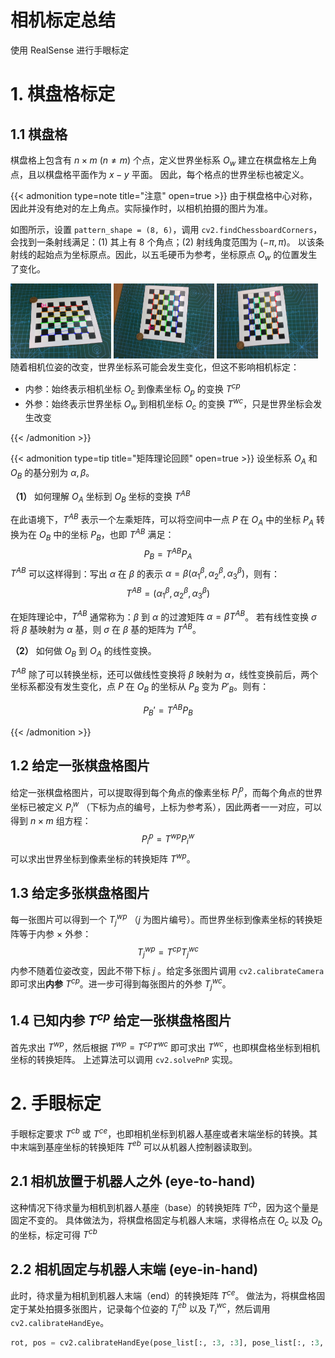 # 相机标定总结

使用 RealSense 进行手眼标定
<!--more-->
# 1. 棋盘格标定
## 1.1 棋盘格
棋盘格上包含有 $n\times m\ (n \neq m)$ 个点，定义世界坐标系 $O_w$ 建立在棋盘格左上角点，且以棋盘格平面作为 $x-y$ 平面。
因此，每个格点的世界坐标也被定义。

{{< admonition type=note title="注意" open=true >}}
由于棋盘格中心对称，因此并没有绝对的左上角点。实际操作时，以相机拍摄的图片为准。

如图所示，设置 `pattern_shape = (8, 6)`，调用 `cv2.findChessboardCorners`，会找到一条射线满足：(1) 其上有 8 个角点；(2) 射线角度范围为 $(-\pi, \pi)$。
以该条射线的起始点为坐标原点。因此，以五毛硬币为参考，坐标原点 $O_w$ 的位置发生了变化。
<div>
    <img src="./origin1.png" width="32%" />
    <img src="./origin2.png" width="32%" />
    <img src="./origin3.png" width="32%" />
</div>
随着相机位姿的改变，世界坐标系可能会发生变化，但这不影响相机标定：

* 内参：始终表示相机坐标 $O_c$ 到像素坐标 $O_p$ 的变换 $T^{cp}$
* 外参：始终表示世界坐标 $O_w$ 到相机坐标 $O_c$ 的变换 $T^{wc}$，只是世界坐标会发生改变

{{< /admonition >}}

{{< admonition type=tip title="矩阵理论回顾" open=true >}}
设坐标系 $O_A$ 和 $O_B$ 的基分别为 $\alpha, \beta$。

**（1）** 如何理解 $O_A$ 坐标到 $O_B$ 坐标的变换 $T^{AB}$

在此语境下，$T^{AB}$ 表示一个左乘矩阵，可以将空间中一点 $P$ 在 $O_A$ 中的坐标 $P_A$ 转换为在 $O_B$ 中的坐标 $P_B$，也即 $T^{AB}$ 满足：
$$P_B = T^{AB}P_A$$
$T^{AB}$ 可以这样得到：写出 $\alpha$ 在 $\beta$ 的表示 $\alpha = \beta (\alpha_1^\beta, \alpha_2^\beta, \alpha_3^\beta)$，则有：
$$T^{AB}=(\alpha_1^\beta, \alpha_2^\beta, \alpha_3^\beta)$$

在矩阵理论中，$T^{AB}$ 通常称为：$\beta$ 到 $\alpha$ 的过渡矩阵 $\alpha = \beta T^{AB}$。
若有线性变换 $\sigma$ 将 $\beta$ 基映射为 $\alpha$ 基，则 $\sigma$ 在 $\beta$ 基的矩阵为 $T^{AB}$。

**（2）** 如何做 $O_B$ 到 $O_A$ 的线性变换。

$T^{AB}$ 除了可以转换坐标，还可以做线性变换将 $\beta$ 映射为 $\alpha$，线性变换前后，两个坐标系都没有发生变化，点 $P$ 在 $O_B$ 的坐标从 $P_B$ 变为 $P'_B$。则有：

$$P_B' = T^{AB}P_B$$

{{< /admonition >}}

## 1.2 给定一张棋盘格图片
给定一张棋盘格图片，可以提取得到每个角点的像素坐标 $P^p_i$，而每个角点的世界坐标已被定义 $P^w_i$ （下标为点的编号，上标为参考系），因此两者一一对应，可以得到 $n\times m$ 组方程：
$$P^p_i = T^{wp}P^w_i$$
可以求出世界坐标到像素坐标的转换矩阵 $T^{wp}$。

## 1.3 给定多张棋盘格图片
每一张图片可以得到一个 $T^{wp}_j$ （$j$ 为图片编号）。而世界坐标到像素坐标的转换矩阵等于内参 $\times$ 外参：
$$T^{wp}_j = T^{cp} T^{wc}_j$$
内参不随着位姿改变，因此不带下标 $j$ 。给定多张图片调用 `cv2.calibrateCamera` 即可求出**内参** $T^{cp}$。进一步可得到每张图片的外参 $T^{wc}_j$。

## 1.4 已知内参 $T^{cp}$ 给定一张棋盘格图片
首先求出 $T^{wp}$，然后根据 $T^{wp} = T^{cp} T^{wc}$ 即可求出 $T^{wc}$，也即棋盘格坐标到相机坐标的转换矩阵。
上述算法可以调用 `cv2.solvePnP` 实现。


# 2. 手眼标定
手眼标定要求 $T^{cb}$ 或 $T^{ce}$，也即相机坐标到机器人基座或者末端坐标的转换。其中末端到基座坐标的转换矩阵 $T^{eb}$ 可以从机器人控制器读取到。
## 2.1 相机放置于机器人之外 (eye-to-hand)
这种情况下待求量为相机到机器人基座（base）的转换矩阵 $T^{cb}$，因为这个量是固定不变的。
具体做法为，将棋盘格固定与机器人末端，求得格点在 $O_c$ 以及 $O_b$ 的坐标，标定可得 $T^{cb}$
## 2.2 相机固定与机器人末端 (eye-in-hand)
此时，待求量为相机到机器人末端（end）的转换矩阵 $T^{ce}$。
做法为，将棋盘格固定于某处拍摄多张图片，记录每个位姿的 $T^{eb}_j$ 以及 $T^{wc}_i$，然后调用 `cv2.calibrateHandEye`。

```python
rot, pos = cv2.calibrateHandEye(pose_list[:, :3, :3], pose_list[:, :3, 3], Hg2c[:, :3, :3], Hg2c[:, :3, 3])
```
